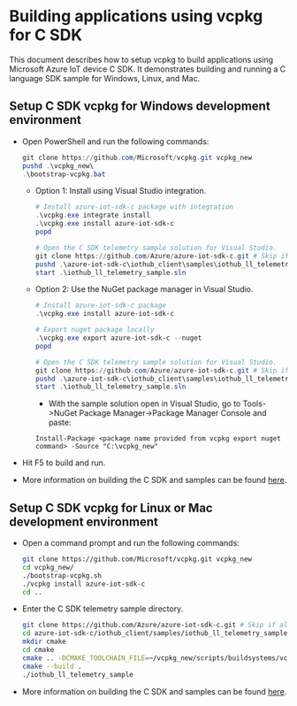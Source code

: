 # Building applications using vcpkg for C SDK

This document describes how to setup vcpkg to build applications using Microsoft Azure IoT device C SDK. It demonstrates building and running a C language SDK sample for Windows, Linux, and Mac.

## Setup C SDK vcpkg for Windows development environment

- Open PowerShell and run the following commands:

    ```powershell
    git clone https://github.com/Microsoft/vcpkg.git vcpkg_new
    pushd .\vcpkg_new\
    .\bootstrap-vcpkg.bat
    ```

    - Option 1: Install using Visual Studio integration.

        ```powershell
        # Install azure-iot-sdk-c package with integration
        .\vcpkg.exe integrate install
        .\vcpkg.exe install azure-iot-sdk-c
        popd

        # Open the C SDK telemetry sample solution for Visual Studio.
        git clone https://github.com/Azure/azure-iot-sdk-c.git # Skip if already have a cloned repo
        pushd .\azure-iot-sdk-c\iothub_client\samples\iothub_ll_telemetry_sample\windows\
        start .\iothub_ll_telemetry_sample.sln
        ```

    - Option 2: Use the NuGet package manager in Visual Studio.

        ```powershell
        # Install azure-iot-sdk-c package
        .\vcpkg.exe install azure-iot-sdk-c

        # Export nuget package locally
        .\vcpkg.exe export azure-iot-sdk-c --nuget
        popd

        # Open the C SDK telemetry sample solution for Visual Studio.
        git clone https://github.com/Azure/azure-iot-sdk-c.git # Skip if already have a cloned repo
        pushd .\azure-iot-sdk-c\iothub_client\samples\iothub_ll_telemetry_sample\windows\
        start .\iothub_ll_telemetry_sample.sln
        ```

        - With the sample solution open in Visual Studio, go to Tools->NuGet Package Manager->Package Manager Console and paste:

        ```
        Install-Package <package name provided from vcpkg export nuget command> -Source "C:\vcpkg_new"
        ```

- Hit F5 to build and run.

- More information on building the C SDK and samples can be found [here](https://github.com/Azure/azure-iot-sdk-c/blob/main/doc/devbox_setup.md).

## Setup C SDK vcpkg for Linux or Mac development environment

- Open a command prompt and run the following commands:

    ```bash
    git clone https://github.com/Microsoft/vcpkg.git vcpkg_new
    cd vcpkg_new/
    ./bootstrap-vcpkg.sh
    ./vcpkg install azure-iot-sdk-c
    cd ..
    ```
- Enter the C SDK telemetry sample directory.

    ```bash
    git clone https://github.com/Azure/azure-iot-sdk-c.git # Skip if already have a cloned repo
    cd azure-iot-sdk-c/iothub_client/samples/iothub_ll_telemetry_sample/linux/
    mkdir cmake
    cd cmake
    cmake .. -DCMAKE_TOOLCHAIN_FILE=~/vcpkg_new/scripts/buildsystems/vcpkg.cmake
    cmake --build .
    ./iothub_ll_telemetry_sample
    ```

- More information on building the C SDK and samples can be found [here](https://github.com/Azure/azure-iot-sdk-c/blob/main/doc/devbox_setup.md).
